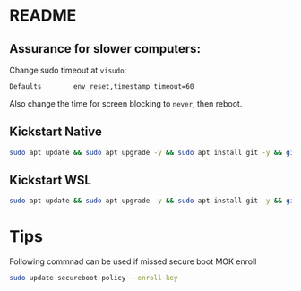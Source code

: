 # README

## Assurance for slower computers:
Change sudo timeout at `visudo`:
```bash
Defaults        env_reset,timestamp_timeout=60
```
Also change the time for screen blocking to `never`, then reboot.

## Kickstart Native
```bash
sudo apt update && sudo apt upgrade -y && sudo apt install git -y && git clone https://github.com/PedroDrago/setup.git $HOME/setup && cd $HOME/setup && bash ./main.sh
```

## Kickstart WSL
```bash
sudo apt update && sudo apt upgrade -y && sudo apt install git -y && git clone https://github.com/PedroDrago/setup.git $HOME/setup && cd $HOME/setup && git checkout wsl && bash ./main.sh
```

# Tips
Following commnad can be used if missed secure boot MOK enroll
```bash
sudo update-secureboot-policy --enroll-key
```
